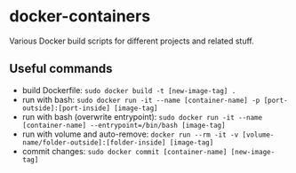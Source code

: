 # docker-containers

Various Docker build scripts for different projects and related stuff.

## Useful commands

- build Dockerfile: `sudo docker build -t [new-image-tag] .`
- run with bash: `sudo docker run -it --name [container-name] -p [port-outside]:[port-inside] [image-tag]`
- run with bash (overwrite entrypoint): `sudo docker run -it --name [container-name] --entrypoint=/bin/bash [image-tag]`
- run with volume and auto-remove: `docker run --rm -it -v [volume-name/folder-outside]:[folder-inside] [image-tag]`
- commit changes: `sudo docker commit [container-name] [new-image-tag]`
